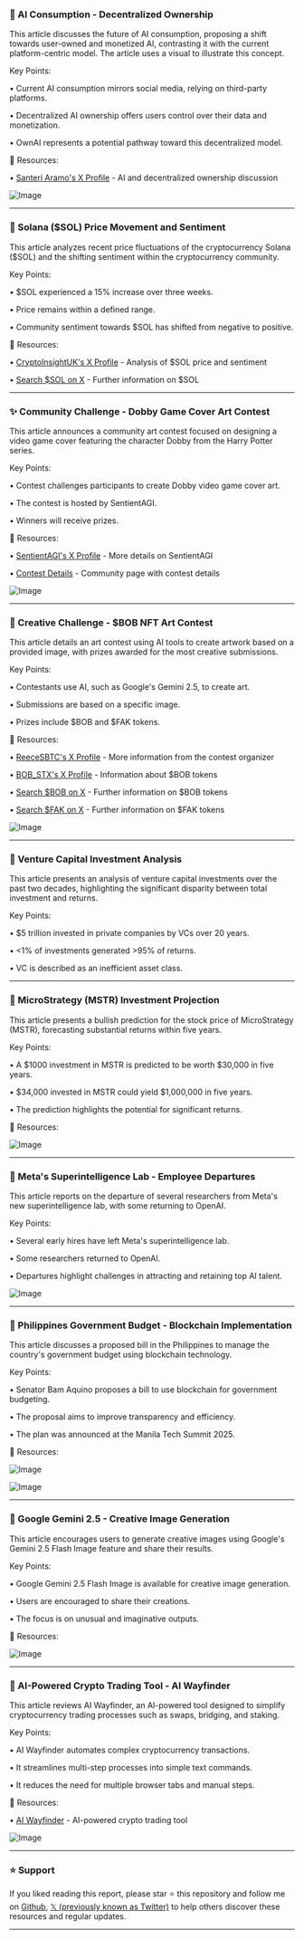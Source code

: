 ### 🤖 AI Consumption - Decentralized Ownership

This article discusses the future of AI consumption, proposing a shift towards user-owned and monetized AI, contrasting it with the current platform-centric model.  The article uses a visual to illustrate this concept.

Key Points:

• Current AI consumption mirrors social media, relying on third-party platforms.


• Decentralized AI ownership offers users control over their data and monetization.


• OwnAI represents a potential pathway toward this decentralized model.



🔗 Resources:

• [Santeri Aramo's X Profile](https://x.com/SanteriAramo) -  AI and decentralized ownership discussion

![Image](https://pbs.twimg.com/media/Gzf07SjaUAA5sVN?format=jpg&name=small)


---

### 🤖 Solana ($SOL) Price Movement and Sentiment

This article analyzes recent price fluctuations of the cryptocurrency Solana ($SOL) and the shifting sentiment within the cryptocurrency community.

Key Points:

• $SOL experienced a 15% increase over three weeks.


• Price remains within a defined range.


• Community sentiment towards $SOL has shifted from negative to positive.



🔗 Resources:

• [CryptoInsightUK's X Profile](https://x.com/Cryptoinsightuk) -  Analysis of $SOL price and sentiment

• [Search $SOL on X](https://x.com/search?q=%24SOL&src=cashtag_click) -  Further information on $SOL


---

### ✨ Community Challenge - Dobby Game Cover Art Contest

This article announces a community art contest focused on designing a video game cover featuring the character Dobby from the Harry Potter series.

Key Points:

• Contest challenges participants to create Dobby video game cover art.


• The contest is hosted by SentientAGI.


• Winners will receive prizes.



🔗 Resources:

• [SentientAGI's X Profile](https://x.com/SentientAGI) - More details on SentientAGI

• [Contest Details](https://x.com/i/communities/1892168561893732567) -  Community page with contest details

![Image](https://pbs.twimg.com/media/Gzf0VrPbkAEyavS?format=jpg&name=small)


---

### 🚀 Creative Challenge - $BOB NFT Art Contest

This article details an art contest using AI tools to create artwork based on a provided image, with prizes awarded for the most creative submissions.

Key Points:

• Contestants use AI, such as Google's Gemini 2.5, to create art.


• Submissions are based on a specific image.


• Prizes include $BOB and $FAK tokens.



🔗 Resources:

• [ReeceSBTC's X Profile](https://x.com/ReeceSBTC) -  More information from the contest organizer

• [BOB_STX's X Profile](https://x.com/BOB_STX) -  Information about $BOB tokens

• [Search $BOB on X](https://x.com/search?q=%24BOB&src=cashtag_click) - Further information on $BOB tokens

• [Search $FAK on X](https://x.com/search?q=%24FAK&src=cashtag_click) - Further information on $FAK tokens


![Image](https://pbs.twimg.com/media/GzdfCYpbkAA34wS?format=jpg&name=small)


---

### 🤖 Venture Capital Investment Analysis

This article presents an analysis of venture capital investments over the past two decades, highlighting the significant disparity between total investment and returns.

Key Points:

• $5 trillion invested in private companies by VCs over 20 years.


• <1% of investments generated >95% of returns.


• VC is described as an inefficient asset class.



---

### 🚀 MicroStrategy (MSTR) Investment Projection

This article presents a bullish prediction for the stock price of MicroStrategy (MSTR), forecasting substantial returns within five years.

Key Points:

•  A $1000 investment in MSTR is predicted to be worth $30,000 in five years.


•  $34,000 invested in MSTR could yield $1,000,000 in five years.


•  The prediction highlights the potential for significant returns.


🔗 Resources:


![Image](https://pbs.twimg.com/amplify_video_thumb/1961201385015488512/img/g8SH8qKAt_TgumLM.jpg)


---

### 🤖 Meta's Superintelligence Lab - Employee Departures

This article reports on the departure of several researchers from Meta's new superintelligence lab, with some returning to OpenAI.


Key Points:

• Several early hires have left Meta's superintelligence lab.


• Some researchers returned to OpenAI.


• Departures highlight challenges in attracting and retaining top AI talent.


![Image](https://pbs.twimg.com/media/GzTq49pWYAApQGI?format=png&name=small)



---

### 🤖 Philippines Government Budget - Blockchain Implementation

This article discusses a proposed bill in the Philippines to manage the country's government budget using blockchain technology.

Key Points:

• Senator Bam Aquino proposes a bill to use blockchain for government budgeting.


• The proposal aims to improve transparency and efficiency.


•  The plan was announced at the Manila Tech Summit 2025.



🔗 Resources:

![Image](https://pbs.twimg.com/media/GzfiffjaIAAnlDr?format=png&name=small)

![Image](https://pbs.twimg.com/media/GzfifslacAAsG35?format=jpg&name=small)



---

### 🚀 Google Gemini 2.5 - Creative Image Generation

This article encourages users to generate creative images using Google's Gemini 2.5 Flash Image feature and share their results.

Key Points:

• Google Gemini 2.5 Flash Image is available for creative image generation.


• Users are encouraged to share their creations.


• The focus is on unusual and imaginative outputs.



🔗 Resources:


![Image](https://pbs.twimg.com/media/GzfXFfgW8AAKhYg?format=jpg&name=small)


---

### 🚀 AI-Powered Crypto Trading Tool - AI Wayfinder

This article reviews AI Wayfinder, an AI-powered tool designed to simplify cryptocurrency trading processes such as swaps, bridging, and staking.

Key Points:

• AI Wayfinder automates complex cryptocurrency transactions.


• It streamlines multi-step processes into simple text commands.


• It reduces the need for multiple browser tabs and manual steps.


🔗 Resources:

• [AI Wayfinder](https://x.com/AIWayfinder) -  AI-powered crypto trading tool

![Image](https://pbs.twimg.com/media/GzfATqbXUAAVOx0?format=jpg&name=small)


---

### ⭐️ Support

If you liked reading this report, please star ⭐️ this repository and follow me on [Github](https://github.com/Drix10), [𝕏 (previously known as Twitter)](https://x.com/DRIX_10_) to help others discover these resources and regular updates.

---